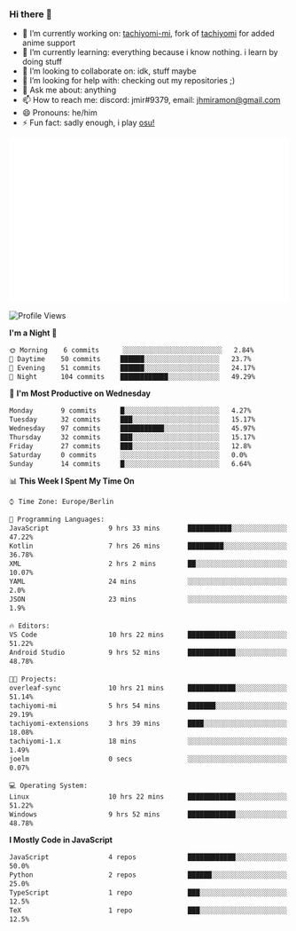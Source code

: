 ### Hi there 👋



<!--
**jmir1/jmir1** is a ✨ _special_ ✨ repository because its `README.md` (this file) appears on your GitHub profile.

Here are some ideas to get you started:
-->
- 🔭 I’m currently working on: [tachiyomi-mi](https://github.com/jmir1/tachiyomi-mi), fork of [tachiyomi](https://github.com/tachiyomiorg/tachiyomi) for added anime support
- 🌱 I’m currently learning: everything because i know nothing. i learn by doing stuff
- 👯 I’m looking to collaborate on: idk, stuff maybe
- 🤔 I’m looking for help with: checking out my repositories ;)
- 💬 Ask me about: anything
- 📫 How to reach me: discord: jmir#9379, email: jhmiramon@gmail.com
- 😄 Pronouns: he/him
- ⚡ Fun fact: sadly enough, i play [osu!](https://osu.ppy.sh/users/18018426)
<div>
	<p align="center">
		<img src="https://github.com/jmir1/github-stats/blob/master/generated/overview.svg">
	</p>
</div>

<!--START_SECTION:waka-->
![Profile Views](http://img.shields.io/badge/Profile%20Views-0-blue)

**I'm a Night 🦉** 

```text
🌞 Morning    6 commits      ░░░░░░░░░░░░░░░░░░░░░░░░░   2.84% 
🌆 Daytime    50 commits     ██████░░░░░░░░░░░░░░░░░░░   23.7% 
🌃 Evening    51 commits     ██████░░░░░░░░░░░░░░░░░░░   24.17% 
🌙 Night      104 commits    ████████████░░░░░░░░░░░░░   49.29%

```
📅 **I'm Most Productive on Wednesday** 

```text
Monday       9 commits      █░░░░░░░░░░░░░░░░░░░░░░░░   4.27% 
Tuesday      32 commits     ███░░░░░░░░░░░░░░░░░░░░░░   15.17% 
Wednesday    97 commits     ███████████░░░░░░░░░░░░░░   45.97% 
Thursday     32 commits     ███░░░░░░░░░░░░░░░░░░░░░░   15.17% 
Friday       27 commits     ███░░░░░░░░░░░░░░░░░░░░░░   12.8% 
Saturday     0 commits      ░░░░░░░░░░░░░░░░░░░░░░░░░   0.0% 
Sunday       14 commits     █░░░░░░░░░░░░░░░░░░░░░░░░   6.64%

```


📊 **This Week I Spent My Time On** 

```text
⌚︎ Time Zone: Europe/Berlin

💬 Programming Languages: 
JavaScript               9 hrs 33 mins       ███████████░░░░░░░░░░░░░░   47.22% 
Kotlin                   7 hrs 26 mins       █████████░░░░░░░░░░░░░░░░   36.78% 
XML                      2 hrs 2 mins        ██░░░░░░░░░░░░░░░░░░░░░░░   10.07% 
YAML                     24 mins             ░░░░░░░░░░░░░░░░░░░░░░░░░   2.0% 
JSON                     23 mins             ░░░░░░░░░░░░░░░░░░░░░░░░░   1.9%

🔥 Editors: 
VS Code                  10 hrs 22 mins      ████████████░░░░░░░░░░░░░   51.22% 
Android Studio           9 hrs 52 mins       ████████████░░░░░░░░░░░░░   48.78%

🐱‍💻 Projects: 
overleaf-sync            10 hrs 21 mins      ████████████░░░░░░░░░░░░░   51.14% 
tachiyomi-mi             5 hrs 54 mins       ███████░░░░░░░░░░░░░░░░░░   29.19% 
tachiyomi-extensions     3 hrs 39 mins       ████░░░░░░░░░░░░░░░░░░░░░   18.08% 
tachiyomi-1.x            18 mins             ░░░░░░░░░░░░░░░░░░░░░░░░░   1.49% 
joelm                    0 secs              ░░░░░░░░░░░░░░░░░░░░░░░░░   0.07%

💻 Operating System: 
Linux                    10 hrs 22 mins      ████████████░░░░░░░░░░░░░   51.22% 
Windows                  9 hrs 52 mins       ████████████░░░░░░░░░░░░░   48.78%

```

**I Mostly Code in JavaScript** 

```text
JavaScript               4 repos             ████████████░░░░░░░░░░░░░   50.0% 
Python                   2 repos             ██████░░░░░░░░░░░░░░░░░░░   25.0% 
TypeScript               1 repo              ███░░░░░░░░░░░░░░░░░░░░░░   12.5% 
TeX                      1 repo              ███░░░░░░░░░░░░░░░░░░░░░░   12.5%

```



<!--END_SECTION:waka-->
